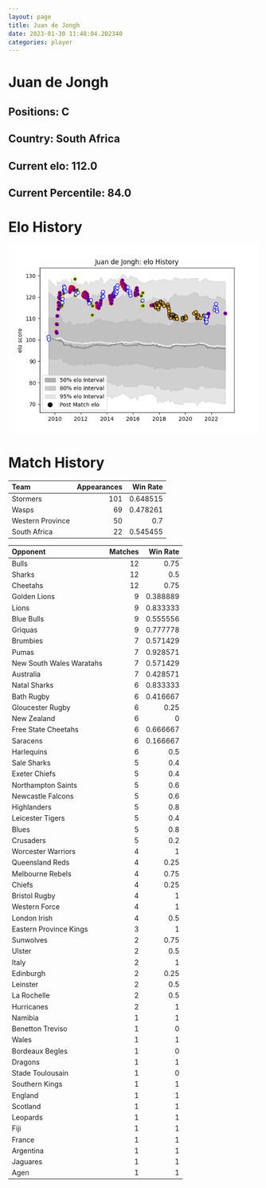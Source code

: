 ```yaml
---  
layout: page  
title: Juan de Jongh  
date: 2023-01-30 11:48:04.202340  
categories: player  
---
```

# Juan de Jongh

## Positions: C

## Country: South Africa

## Current elo: 112.0

## Current Percentile: 84.0

# Elo History


![elo history](history_JuandeJongh.png)
# Match History


| Team             |   Appearances |   Win Rate |
|:-----------------|--------------:|-----------:|
| Stormers         |           101 |   0.648515 |
| Wasps            |            69 |   0.478261 |
| Western Province |            50 |   0.7      |
| South Africa     |            22 |   0.545455 |

| Opponent                 |   Matches |   Win Rate |
|:-------------------------|----------:|-----------:|
| Bulls                    |        12 |   0.75     |
| Sharks                   |        12 |   0.5      |
| Cheetahs                 |        12 |   0.75     |
| Golden Lions             |         9 |   0.388889 |
| Lions                    |         9 |   0.833333 |
| Blue Bulls               |         9 |   0.555556 |
| Griquas                  |         9 |   0.777778 |
| Brumbies                 |         7 |   0.571429 |
| Pumas                    |         7 |   0.928571 |
| New South Wales Waratahs |         7 |   0.571429 |
| Australia                |         7 |   0.428571 |
| Natal Sharks             |         6 |   0.833333 |
| Bath Rugby               |         6 |   0.416667 |
| Gloucester Rugby         |         6 |   0.25     |
| New Zealand              |         6 |   0        |
| Free State Cheetahs      |         6 |   0.666667 |
| Saracens                 |         6 |   0.166667 |
| Harlequins               |         6 |   0.5      |
| Sale Sharks              |         5 |   0.4      |
| Exeter Chiefs            |         5 |   0.4      |
| Northampton Saints       |         5 |   0.6      |
| Newcastle Falcons        |         5 |   0.6      |
| Highlanders              |         5 |   0.8      |
| Leicester Tigers         |         5 |   0.4      |
| Blues                    |         5 |   0.8      |
| Crusaders                |         5 |   0.2      |
| Worcester Warriors       |         4 |   1        |
| Queensland Reds          |         4 |   0.25     |
| Melbourne Rebels         |         4 |   0.75     |
| Chiefs                   |         4 |   0.25     |
| Bristol Rugby            |         4 |   1        |
| Western Force            |         4 |   1        |
| London Irish             |         4 |   0.5      |
| Eastern Province Kings   |         3 |   1        |
| Sunwolves                |         2 |   0.75     |
| Ulster                   |         2 |   0.5      |
| Italy                    |         2 |   1        |
| Edinburgh                |         2 |   0.25     |
| Leinster                 |         2 |   0.5      |
| La Rochelle              |         2 |   0.5      |
| Hurricanes               |         2 |   1        |
| Namibia                  |         1 |   1        |
| Benetton Treviso         |         1 |   0        |
| Wales                    |         1 |   1        |
| Bordeaux Begles          |         1 |   0        |
| Dragons                  |         1 |   1        |
| Stade Toulousain         |         1 |   0        |
| Southern Kings           |         1 |   1        |
| England                  |         1 |   1        |
| Scotland                 |         1 |   1        |
| Leopards                 |         1 |   1        |
| Fiji                     |         1 |   1        |
| France                   |         1 |   1        |
| Argentina                |         1 |   1        |
| Jaguares                 |         1 |   1        |
| Agen                     |         1 |   1        |